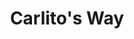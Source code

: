 ---
layout: post
title: Carlito's Way
director: Brian De Palma
year: 1993
cover: https://images.mubicdn.net/images/film/5264/cache-30827-1546851614/image-w1280.jpg
---